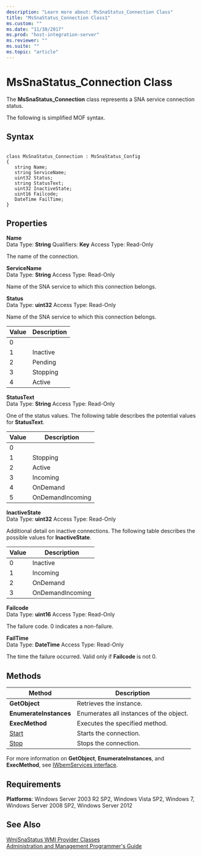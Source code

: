```yaml
---
description: "Learn more about: MsSnaStatus_Connection Class"
title: "MsSnaStatus_Connection Class1"
ms.custom: ""
ms.date: "11/30/2017"
ms.prod: "host-integration-server"
ms.reviewer: ""
ms.suite: ""
ms.topic: "article"
---
```

# MsSnaStatus_Connection Class
The **MsSnaStatus_Connection** class represents a SNA service connection status.  
  
 The following is simplified MOF syntax.  
  
## Syntax  
  
```  
  
class MsSnaStatus_Connection : MsSnaStatus_Config  
{  
   string Name;  
   string ServiceName;  
   uint32 Status;  
   string StatusText;  
   uint32 InactiveState;  
   uint16 Failcode;  
   DateTime FailTime;  
}  
```  
  
## Properties  
 **Name**  
 Data Type: **String** Qualifiers: **Key** Access Type: Read-Only  
  
 The name of the connection.  
  
 **ServiceName**  
 Data Type: **String** Access Type: Read-Only  
  
 Name of the SNA service to which this connection belongs.  
  
 **Status**  
 Data Type: **uint32** Access Type: Read-Only  
  
 Name of the SNA service to which this connection belongs.  
  
|Value|Description|  
|-----------|-----------------|  
|0||  
|1|Inactive|  
|2|Pending|  
|3|Stopping|  
|4|Active|  
  
 **StatusText**  
 Data Type: **String** Access Type: Read-Only  
  
 One of the status values. The following table describes the potential values for **StatusText**.  
  
|Value|Description|  
|-----------|-----------------|  
|0||  
|1|Stopping|  
|2|Active|  
|3|Incoming|  
|4|OnDemand|  
|5|OnDemandIncoming|  
  
 **InactiveState**  
 Data Type: **uint32** Access Type: Read-Only  
  
 Additional detail on inactive connections. The following table describes the possible values for **InactiveState**.  
  
|Value|Description|  
|-----------|-----------------|  
|0|Inactive|  
|1|Incoming|  
|2|OnDemand|  
|3|OnDemandIncoming|  
  
 **Failcode**  
 Data Type: **uint16** Access Type: Read-Only  
  
 The failure code. 0 indicates a non-failure.  
  
 **FailTime**  
 Data Type: **DateTime** Access Type: Read-Only  
  
 The time the failure occurred. Valid only if **Failcode** is not 0.  
  
## Methods  
  
|Method|Description|  
|------------|-----------------|  
|**GetObject**|Retrieves the instance.|  
|**EnumerateInstances**|Enumerates all instances of the object.|  
|**ExecMethod**|Executes the specified method.|  
|[Start](../core/mssnastatus-connection-start-method1.md)|Starts the connection.|  
|[Stop](../core/mssnastatus-connection-stop-method2.md)|Stops the connection.|  
  
 For more information on **GetObject**, **EnumerateInstances**, and **ExecMethod**, see [IWbemServices interface](/windows/win32/wmisdk/iwbemservices-methods).  
  
## Requirements  
 **Platforms**: Windows Server 2003 R2 SP2, Windows Vista SP2, Windows 7, Windows Server 2008 SP2, Windows Server 2012  
  
## See Also  
 [WmiSnaStatus WMI Provider Classes](../core/wmisnastatus-wmi-provider-classes1.md)   
 [Administration and Management Programmer's Guide](./administration-and-management-programmer-s-guide2.md)